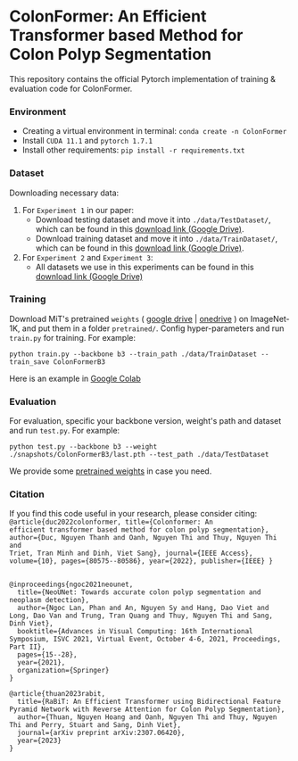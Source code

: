 # ColonFormer: An Efficient Transformer based Method for Colon Polyp Segmentation
This repository contains the official Pytorch implementation of training & evaluation code for ColonFormer.

### Environment
- Creating a virtual environment in terminal: `conda create -n ColonFormer`
- Install `CUDA 11.1` and `pytorch 1.7.1`
- Install other requirements: `pip install -r requirements.txt`

### Dataset
Downloading necessary data:
1. For `Experiment 1` in our paper: 
    - Download testing dataset and move it into `./data/TestDataset/`, which can be found in this [download link (Google Drive)](https://drive.google.com/file/d/1o8OfBvYE6K-EpDyvzsmMPndnUMwb540R/view).
    - Download training dataset and move it into `./data/TrainDataset/`, which can be found in this [download link (Google Drive)](https://drive.google.com/file/d/1lODorfB33jbd-im-qrtUgWnZXxB94F55/view).
2. For `Experiment 2` and `Experiment 3`:
    - All datasets we use in this experiments can be found in this [download link (Google Drive)](https://drive.google.com/file/d/1ExJeVqbcBn6yy-gdGqEYw5phJywHIUXZ/view?usp=sharing)
    
### Training
Download MiT's pretrained `weights` 
(
[google drive](https://drive.google.com/drive/folders/1b7bwrInTW4VLEm27YawHOAMSMikga2Ia?usp=sharing) | 
[onedrive](https://connecthkuhk-my.sharepoint.com/:f:/g/personal/xieenze_connect_hku_hk/EvOn3l1WyM5JpnMQFSEO5b8B7vrHw9kDaJGII-3N9KNhrg?e=cpydzZ)
) on ImageNet-1K, and put them in a folder `pretrained/`.
Config hyper-parameters and run `train.py` for training. For example:
```
python train.py --backbone b3 --train_path ./data/TrainDataset --train_save ColonFormerB3
```
Here is an example in [Google Colab](https://colab.research.google.com/drive/1vUgh7XCiVyboYIAaRBQ2TDVMi8v0CLLK?usp=sharing)
### Evaluation
For evaluation, specific your backbone version, weight's path and dataset and run `test.py`. For example:
```
python test.py --backbone b3 --weight ./snapshots/ColonFormerB3/last.pth --test_path ./data/TestDataset
```
We provide some [pretrained weights](https://drive.google.com/drive/folders/1SVxluPlRVohkN6Q6hG-FpA9L8eapZuxa?usp=sharing) in case you need.

### Citation
If you find this code useful in your research, please consider citing:
<code>
@article{duc2022colonformer,
  title={Colonformer: An efficient transformer based method for colon polyp segmentation},
  author={Duc, Nguyen Thanh and Oanh, Nguyen Thi and Thuy, Nguyen Thi and Triet, Tran Minh and Dinh, Viet Sang},
  journal={IEEE Access},
  volume={10},
  pages={80575--80586},
  year={2022},
  publisher={IEEE}
}
</code>

<code>
@inproceedings{ngoc2021neounet,
  title={NeoUNet: Towards accurate colon polyp segmentation and neoplasm detection},
  author={Ngoc Lan, Phan and An, Nguyen Sy and Hang, Dao Viet and Long, Dao Van and Trung, Tran Quang and Thuy, Nguyen Thi and Sang, Dinh Viet},
  booktitle={Advances in Visual Computing: 16th International Symposium, ISVC 2021, Virtual Event, October 4-6, 2021, Proceedings, Part II},
  pages={15--28},
  year={2021},
  organization={Springer}
}
</code>

<code>
@article{thuan2023rabit,
  title={RaBiT: An Efficient Transformer using Bidirectional Feature Pyramid Network with Reverse Attention for Colon Polyp Segmentation},
  author={Thuan, Nguyen Hoang and Oanh, Nguyen Thi and Thuy, Nguyen Thi and Perry, Stuart and Sang, Dinh Viet},
  journal={arXiv preprint arXiv:2307.06420},
  year={2023}
}
</code>



